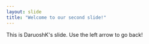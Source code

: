 ```yaml
---
layout: slide
title: "Welcome to our second slide!"
---
```

This is DaruoshK's slide.
Use the left arrow to go back!
